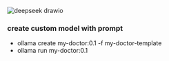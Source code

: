 ![deepseek drawio](https://github.com/user-attachments/assets/e49099da-5c80-4bd3-8737-58ffd6fd16f1)

### create custom model with prompt
- ollama create my-doctor:0.1 -f my-doctor-template
- ollama run my-doctor:0.1

